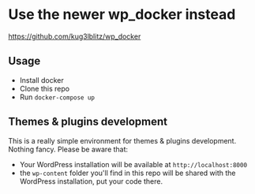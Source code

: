 # Use the newer wp_docker instead
https://github.com/kug3lblitz/wp_docker

## Usage

* Install docker
* Clone this repo
* Run `docker-compose up`

## Themes & plugins development

This is a really simple environment for themes & plugins development. Nothing fancy. Please be aware that:

* Your WordPress installation will be available at `http://localhost:8000`
* the `wp-content` folder you'll find in this repo will be shared with the WordPress installation, put your code there.
